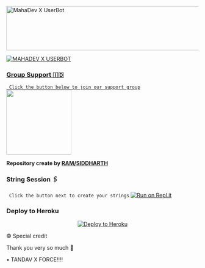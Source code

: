 
<a href="https://cooltext.com"><img src="https://images.cooltext.com/388865034735551.gif" width="1057" height="116" alt="MahaDev X UserBot" /></a>

<p align="center">
  <a href="https://github.com/TEAM-TANDAV-X/MAHADEVS-X-USERBOTS/fork">
    


![MAHADEV X USERBOT](https://telegra.ph/file/f6ce93cb39a345085b6b9.jpg)

### Group Support 🇮🇩
`
Click the button below to join our support group`
   <a href="https://t.me/MAHADEV_X_USERBOT"><img src="https://img.shields.io/badge/Grup%20Support%3F-MAHADEV-red?&style=flat-square?&logo=telegram" width=170px></a></p>

__Repository create by [RAM/SIDDHARTH](TANDAV_X_MAHADEV_BAM_BHOLE)__

### String Session 🖇
`
Click the button next to create your strings`
   [![Run on Repl.it](https://replit.com/TANDAV-USERBOT)](https:/@TANDAVSIDDHARTH/replit.com//String-Session?v=1)

### Deploy to Heroku
<p align="center"><a href="https://heroku.com/deploy?template=https://github.com/TEAM-TANDAV-X/MAHADEVS-X-USERBOT/tree/main"> <img src="https://www.herokucdn.com/deploy/button.png" alt="Deploy to Heroku"/></a></p>

© Special credit

Thank you very so much 🙏

•  TANDAV X FORCE!!!!
